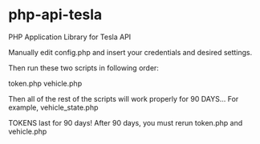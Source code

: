# php-api-tesla
PHP Application Library for Tesla API

Manually edit config.php and insert your credentials and desired settings.

Then run these two scripts in following order:

token.php
vehicle.php

Then all of the rest of the scripts will work properly for 90 DAYS...
For example, vehicle_state.php

TOKENS last for 90 days! After 90 days, you must rerun token.php and vehicle.php

